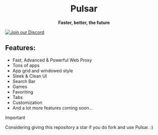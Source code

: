 
<h1 align="center">Pulsar</h1>



<p align="center"><strong>Faster, better, the future</strong></p>


[![Join our Discord](https://invidget.switchblade.xyz/cnfk8Gbe)](https://discord.gg/cnfk8Gbe)


## Features:

- Fast, Advanced & Powerful Web Proxy
- Tons of apps
- App grid and windowed style
- Sleek & Clean UI
- Search Bar
- Games
- Favoriting
- Tabs
- Customization
- And a lot more features coming soon...



> [!IMPORTANT]
> Considering giving this repository a star if you do fork and use Pulsar. :)
